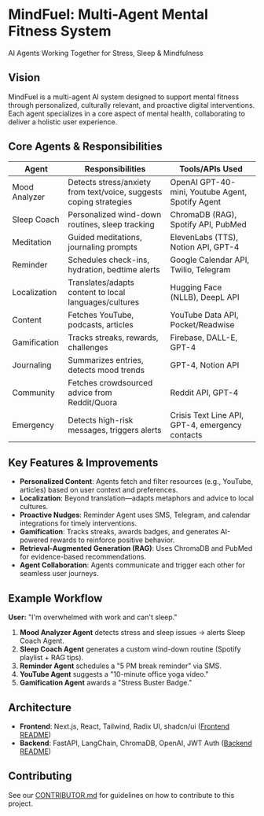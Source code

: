 # MindFuel: Multi-Agent Mental Fitness System

AI Agents Working Together for Stress, Sleep & Mindfulness

## Vision
MindFuel is a multi-agent AI system designed to support mental fitness through personalized, culturally relevant, and proactive digital interventions. Each agent specializes in a core aspect of mental health, collaborating to deliver a holistic user experience.

## Core Agents & Responsibilities
| Agent               | Responsibilities                                                      | Tools/APIs Used                                  |
|---------------------|-----------------------------------------------------------------------|--------------------------------------------------|
| Mood Analyzer       | Detects stress/anxiety from text/voice, suggests coping strategies    | OpenAI GPT-40-mini, Youtube Agent, Spotify Agent                       |
| Sleep Coach         | Personalized wind-down routines, sleep tracking                       | ChromaDB (RAG), Spotify API, PubMed              |
| Meditation          | Guided meditations, journaling prompts                                | ElevenLabs (TTS), Notion API, GPT-4              |
| Reminder            | Schedules check-ins, hydration, bedtime alerts                        | Google Calendar API, Twilio, Telegram            |
| Localization        | Translates/adapts content to local languages/cultures                 | Hugging Face (NLLB), DeepL API                   |
| Content             | Fetches YouTube, podcasts, articles                                   | YouTube Data API, Pocket/Readwise                |
| Gamification        | Tracks streaks, rewards, challenges                                   | Firebase, DALL-E, GPT-4                          |
| Journaling          | Summarizes entries, detects mood trends                               | GPT-4, Notion API                                |
| Community           | Fetches crowdsourced advice from Reddit/Quora                         | Reddit API, GPT-4                                |
| Emergency           | Detects high-risk messages, triggers alerts                           | Crisis Text Line API, GPT-4, emergency contacts  |

## Key Features & Improvements
- **Personalized Content**: Agents fetch and filter resources (e.g., YouTube, articles) based on user context and preferences.
- **Localization**: Beyond translation—adapts metaphors and advice to local cultures.
- **Proactive Nudges**: Reminder Agent uses SMS, Telegram, and calendar integrations for timely interventions.
- **Gamification**: Tracks streaks, awards badges, and generates AI-powered rewards to reinforce positive behavior.
- **Retrieval-Augmented Generation (RAG)**: Uses ChromaDB and PubMed for evidence-based recommendations.
- **Agent Collaboration**: Agents communicate and trigger each other for seamless user journeys.

## Example Workflow
**User:** "I'm overwhelmed with work and can't sleep."
1. **Mood Analyzer Agent** detects stress and sleep issues → alerts Sleep Coach Agent.
2. **Sleep Coach Agent** generates a custom wind-down routine (Spotify playlist + RAG tips).
3. **Reminder Agent** schedules a "5 PM break reminder" via SMS.
4. **YouTube Agent** suggests a "10-minute office yoga video."
5. **Gamification Agent** awards a "Stress Buster Badge."

## Architecture
- **Frontend**: Next.js, React, Tailwind, Radix UI, shadcn/ui ([Frontend README](frontend/README.md))
- **Backend**: FastAPI, LangChain, ChromaDB, OpenAI, JWT Auth ([Backend README](backend/README.md))

## Contributing
See our [CONTRIBUTOR.md](CONTRIBUTOR.md) for guidelines on how to contribute to this project.
